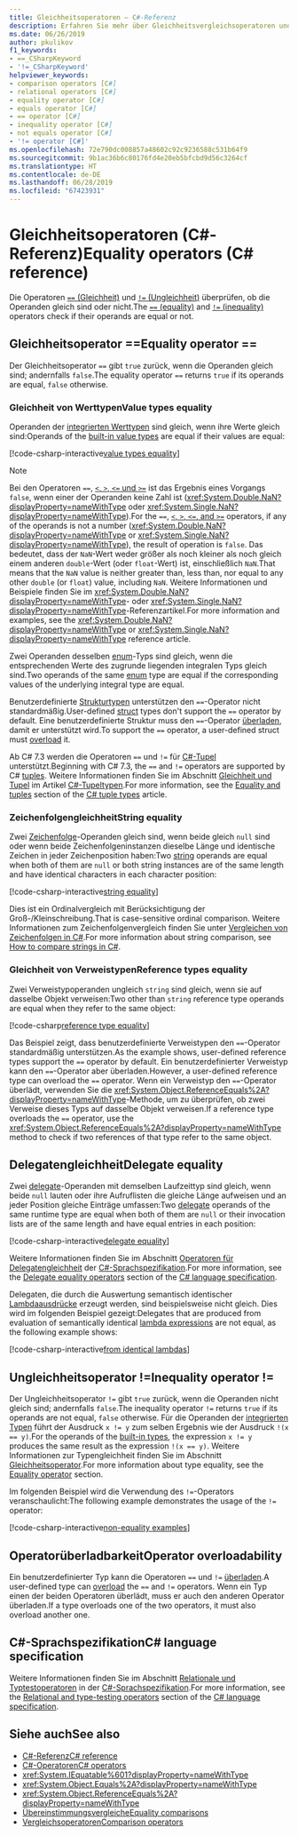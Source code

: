 ```yaml
---
title: Gleichheitsoperatoren – C#-Referenz
description: Erfahren Sie mehr über Gleichheitsvergleichsoperatoren und C#-Typengleichheit.
ms.date: 06/26/2019
author: pkulikov
f1_keywords:
- ==_CSharpKeyword
- '!=_CSharpKeyword'
helpviewer_keywords:
- comparison operators [C#]
- relational operators [C#]
- equality operator [C#]
- equals operator [C#]
- == operator [C#]
- inequality operator [C#]
- not equals operator [C#]
- '!= operator [C#]'
ms.openlocfilehash: 72e790dc008857a48602c92c9236588c531b64f9
ms.sourcegitcommit: 9b1ac36b6c80176fd4e20eb5bfcbd9d56c3264cf
ms.translationtype: HT
ms.contentlocale: de-DE
ms.lasthandoff: 06/28/2019
ms.locfileid: "67423931"
---
```

# <a name="equality-operators-c-reference"></a><span data-ttu-id="611c2-103">Gleichheitsoperatoren (C#-Referenz)</span><span class="sxs-lookup"><span data-stu-id="611c2-103">Equality operators (C# reference)</span></span>

<span data-ttu-id="611c2-104">Die Operatoren [`==` (Gleichheit)](#equality-operator-) und [`!=` (Ungleichheit)](#inequality-operator-) überprüfen, ob die Operanden gleich sind oder nicht.</span><span class="sxs-lookup"><span data-stu-id="611c2-104">The [`==` (equality)](#equality-operator-) and [`!=` (inequality)](#inequality-operator-) operators check if their operands are equal or not.</span></span>

## <a name="equality-operator-"></a><span data-ttu-id="611c2-105">Gleichheitsoperator ==</span><span class="sxs-lookup"><span data-stu-id="611c2-105">Equality operator ==</span></span>

<span data-ttu-id="611c2-106">Der Gleichheitsoperator `==` gibt `true` zurück, wenn die Operanden gleich sind; andernfalls `false`.</span><span class="sxs-lookup"><span data-stu-id="611c2-106">The equality operator `==` returns `true` if its operands are equal, `false` otherwise.</span></span>

### <a name="value-types-equality"></a><span data-ttu-id="611c2-107">Gleichheit von Werttypen</span><span class="sxs-lookup"><span data-stu-id="611c2-107">Value types equality</span></span>

<span data-ttu-id="611c2-108">Operanden der [integrierten Werttypen](../keywords/value-types-table.md) sind gleich, wenn ihre Werte gleich sind:</span><span class="sxs-lookup"><span data-stu-id="611c2-108">Operands of the [built-in value types](../keywords/value-types-table.md) are equal if their values are equal:</span></span>

[!code-csharp-interactive[value types equality](~/samples/csharp/language-reference/operators/EqualityOperators.cs#ValueTypesEquality)]

> [!NOTE]
> <span data-ttu-id="611c2-109">Bei den Operatoren `==`, [`<`, `>`, `<=` und `>=`](comparison-operators.md) ist das Ergebnis eines Vorgangs `false`, wenn einer der Operanden keine Zahl ist (<xref:System.Double.NaN?displayProperty=nameWithType> oder <xref:System.Single.NaN?displayProperty=nameWithType>).</span><span class="sxs-lookup"><span data-stu-id="611c2-109">For the `==`, [`<`, `>`, `<=`, and `>=`](comparison-operators.md) operators, if any of the operands is not a number (<xref:System.Double.NaN?displayProperty=nameWithType> or <xref:System.Single.NaN?displayProperty=nameWithType>), the result of operation is `false`.</span></span> <span data-ttu-id="611c2-110">Das bedeutet, dass der `NaN`-Wert weder größer als noch kleiner als noch gleich einem anderen `double`-Wert (oder `float`-Wert) ist, einschließlich `NaN`.</span><span class="sxs-lookup"><span data-stu-id="611c2-110">That means that the `NaN` value is neither greater than, less than, nor equal to any other `double` (or `float`) value, including `NaN`.</span></span> <span data-ttu-id="611c2-111">Weitere Informationen und Beispiele finden Sie im <xref:System.Double.NaN?displayProperty=nameWithType>- oder <xref:System.Single.NaN?displayProperty=nameWithType>-Referenzartikel.</span><span class="sxs-lookup"><span data-stu-id="611c2-111">For more information and examples, see the <xref:System.Double.NaN?displayProperty=nameWithType> or <xref:System.Single.NaN?displayProperty=nameWithType> reference article.</span></span>

<span data-ttu-id="611c2-112">Zwei Operanden desselben [enum](../keywords/enum.md)-Typs sind gleich, wenn die entsprechenden Werte des zugrunde liegenden integralen Typs gleich sind.</span><span class="sxs-lookup"><span data-stu-id="611c2-112">Two operands of the same [enum](../keywords/enum.md) type are equal if the corresponding values of the underlying integral type are equal.</span></span>

<span data-ttu-id="611c2-113">Benutzerdefinierte [Strukturtypen](../keywords/struct.md) unterstützen den `==`-Operator nicht standardmäßig.</span><span class="sxs-lookup"><span data-stu-id="611c2-113">User-defined [struct](../keywords/struct.md) types don't support the `==` operator by default.</span></span> <span data-ttu-id="611c2-114">Eine benutzerdefinierte Struktur muss den `==`-Operator [überladen](#operator-overloadability), damit er unterstützt wird.</span><span class="sxs-lookup"><span data-stu-id="611c2-114">To support the `==` operator, a user-defined struct must [overload](#operator-overloadability) it.</span></span>

<span data-ttu-id="611c2-115">Ab C# 7.3 werden die Operatoren `==` und `!=` für [C#-Tupel](../../tuples.md) unterstützt.</span><span class="sxs-lookup"><span data-stu-id="611c2-115">Beginning with C# 7.3, the `==` and `!=` operators are supported by C# [tuples](../../tuples.md).</span></span> <span data-ttu-id="611c2-116">Weitere Informationen finden Sie im Abschnitt [Gleichheit und Tupel](../../tuples.md#equality-and-tuples) im Artikel [C#-Tupeltypen](../../tuples.md).</span><span class="sxs-lookup"><span data-stu-id="611c2-116">For more information, see the [Equality and tuples](../../tuples.md#equality-and-tuples) section of the [C# tuple types](../../tuples.md) article.</span></span>

### <a name="string-equality"></a><span data-ttu-id="611c2-117">Zeichenfolgengleichheit</span><span class="sxs-lookup"><span data-stu-id="611c2-117">String equality</span></span>

<span data-ttu-id="611c2-118">Zwei [Zeichenfolge](../keywords/string.md)-Operanden gleich sind, wenn beide gleich `null` sind oder wenn beide Zeichenfolgeninstanzen dieselbe Länge und identische Zeichen in jeder Zeichenposition haben:</span><span class="sxs-lookup"><span data-stu-id="611c2-118">Two [string](../keywords/string.md) operands are equal when both of them are `null` or both string instances are of the same length and have identical characters in each character position:</span></span>

[!code-csharp-interactive[string equality](~/samples/csharp/language-reference/operators/EqualityOperators.cs#StringEquality)]

<span data-ttu-id="611c2-119">Dies ist ein Ordinalvergleich mit Berücksichtigung der Groß-/Kleinschreibung.</span><span class="sxs-lookup"><span data-stu-id="611c2-119">That is case-sensitive ordinal comparison.</span></span> <span data-ttu-id="611c2-120">Weitere Informationen zum Zeichenfolgenvergleich finden Sie unter [Vergleichen von Zeichenfolgen in C#](../../how-to/compare-strings.md).</span><span class="sxs-lookup"><span data-stu-id="611c2-120">For more information about string comparison, see [How to compare strings in C#](../../how-to/compare-strings.md).</span></span>

### <a name="reference-types-equality"></a><span data-ttu-id="611c2-121">Gleichheit von Verweistypen</span><span class="sxs-lookup"><span data-stu-id="611c2-121">Reference types equality</span></span>

<span data-ttu-id="611c2-122">Zwei Verweistypoperanden ungleich `string` sind gleich, wenn sie auf dasselbe Objekt verweisen:</span><span class="sxs-lookup"><span data-stu-id="611c2-122">Two other than `string` reference type operands are equal when they refer to the same object:</span></span>

[!code-csharp[reference type equality](~/samples/csharp/language-reference/operators/EqualityOperators.cs#ReferenceTypesEquality)]

<span data-ttu-id="611c2-123">Das Beispiel zeigt, dass benutzerdefinierte Verweistypen den `==`-Operator standardmäßig unterstützen.</span><span class="sxs-lookup"><span data-stu-id="611c2-123">As the example shows, user-defined reference types support the `==` operator by default.</span></span> <span data-ttu-id="611c2-124">Ein benutzerdefinierter Verweistyp kann den `==`-Operator aber überladen.</span><span class="sxs-lookup"><span data-stu-id="611c2-124">However, a user-defined reference type can overload the `==` operator.</span></span> <span data-ttu-id="611c2-125">Wenn ein Verweistyp den `==`-Operator überlädt, verwenden Sie die <xref:System.Object.ReferenceEquals%2A?displayProperty=nameWithType>-Methode, um zu überprüfen, ob zwei Verweise dieses Typs auf dasselbe Objekt verweisen.</span><span class="sxs-lookup"><span data-stu-id="611c2-125">If a reference type overloads the `==` operator, use the <xref:System.Object.ReferenceEquals%2A?displayProperty=nameWithType> method to check if two references of that type refer to the same object.</span></span>

## <a name="delegate-equality"></a><span data-ttu-id="611c2-126">Delegatengleichheit</span><span class="sxs-lookup"><span data-stu-id="611c2-126">Delegate equality</span></span>

<span data-ttu-id="611c2-127">Zwei [delegate](../../programming-guide/delegates/index.md)-Operanden mit demselben Laufzeittyp sind gleich, wenn beide `null` lauten oder ihre Aufruflisten die gleiche Länge aufweisen und an jeder Position gleiche Einträge umfassen:</span><span class="sxs-lookup"><span data-stu-id="611c2-127">Two [delegate](../../programming-guide/delegates/index.md) operands of the same runtime type are equal when both of them are `null` or their invocation lists are of the same length and have equal entries in each position:</span></span>

[!code-csharp-interactive[delegate equality](~/samples/csharp/language-reference/operators/EqualityOperators.cs#DelegateEquality)]

<span data-ttu-id="611c2-128">Weitere Informationen finden Sie im Abschnitt [Operatoren für Delegatengleichheit](~/_csharplang/spec/expressions.md#delegate-equality-operators) der [C#-Sprachspezifikation](~/_csharplang/spec/introduction.md).</span><span class="sxs-lookup"><span data-stu-id="611c2-128">For more information, see the [Delegate equality operators](~/_csharplang/spec/expressions.md#delegate-equality-operators) section of the [C# language specification](~/_csharplang/spec/introduction.md).</span></span>

<span data-ttu-id="611c2-129">Delegaten, die durch die Auswertung semantisch identischer [Lambdaausdrücke](../../programming-guide/statements-expressions-operators/lambda-expressions.md) erzeugt werden, sind beispielsweise nicht gleich. Dies wird im folgenden Beispiel gezeigt:</span><span class="sxs-lookup"><span data-stu-id="611c2-129">Delegates that are produced from evaluation of semantically identical [lambda expressions](../../programming-guide/statements-expressions-operators/lambda-expressions.md) are not equal, as the following example shows:</span></span>

[!code-csharp-interactive[from identical lambdas](~/samples/csharp/language-reference/operators/EqualityOperators.cs#IdenticalLambdas)]

## <a name="inequality-operator-"></a><span data-ttu-id="611c2-130">Ungleichheitsoperator !=</span><span class="sxs-lookup"><span data-stu-id="611c2-130">Inequality operator !=</span></span>

<span data-ttu-id="611c2-131">Der Ungleichheitsoperator `!=` gibt `true` zurück, wenn die Operanden nicht gleich sind; andernfalls `false`.</span><span class="sxs-lookup"><span data-stu-id="611c2-131">The inequality operator `!=` returns `true` if its operands are not equal, `false` otherwise.</span></span> <span data-ttu-id="611c2-132">Für die Operanden der [integrierten Typen](../keywords/built-in-types-table.md) führt der Ausdruck `x != y` zum selben Ergebnis wie der Ausdruck `!(x == y)`.</span><span class="sxs-lookup"><span data-stu-id="611c2-132">For the operands of the [built-in types](../keywords/built-in-types-table.md), the expression `x != y` produces the same result as the expression `!(x == y)`.</span></span> <span data-ttu-id="611c2-133">Weitere Informationen zur Typengleichheit finden Sie im Abschnitt [Gleichheitsoperator](#equality-operator-).</span><span class="sxs-lookup"><span data-stu-id="611c2-133">For more information about type equality, see the [Equality operator](#equality-operator-) section.</span></span>

<span data-ttu-id="611c2-134">Im folgenden Beispiel wird die Verwendung des `!=`-Operators veranschaulicht:</span><span class="sxs-lookup"><span data-stu-id="611c2-134">The following example demonstrates the usage of the `!=` operator:</span></span>

[!code-csharp-interactive[non-equality examples](~/samples/csharp/language-reference/operators/EqualityOperators.cs#NonEquality)]

## <a name="operator-overloadability"></a><span data-ttu-id="611c2-135">Operatorüberladbarkeit</span><span class="sxs-lookup"><span data-stu-id="611c2-135">Operator overloadability</span></span>

<span data-ttu-id="611c2-136">Ein benutzerdefinierter Typ kann die Operatoren `==` und `!=` [überladen](../keywords/operator.md).</span><span class="sxs-lookup"><span data-stu-id="611c2-136">A user-defined type can [overload](../keywords/operator.md) the `==` and `!=` operators.</span></span> <span data-ttu-id="611c2-137">Wenn ein Typ einen der beiden Operatoren überlädt, muss er auch den anderen Operator überladen.</span><span class="sxs-lookup"><span data-stu-id="611c2-137">If a type overloads one of the two operators, it must also overload another one.</span></span>

## <a name="c-language-specification"></a><span data-ttu-id="611c2-138">C#-Sprachspezifikation</span><span class="sxs-lookup"><span data-stu-id="611c2-138">C# language specification</span></span>

<span data-ttu-id="611c2-139">Weitere Informationen finden Sie im Abschnitt [Relationale und Typtestoperatoren](~/_csharplang/spec/expressions.md#relational-and-type-testing-operators) in der [C#-Sprachspezifikation](~/_csharplang/spec/introduction.md).</span><span class="sxs-lookup"><span data-stu-id="611c2-139">For more information, see the [Relational and type-testing operators](~/_csharplang/spec/expressions.md#relational-and-type-testing-operators) section of the [C# language specification](~/_csharplang/spec/introduction.md).</span></span>

## <a name="see-also"></a><span data-ttu-id="611c2-140">Siehe auch</span><span class="sxs-lookup"><span data-stu-id="611c2-140">See also</span></span>

- [<span data-ttu-id="611c2-141">C#-Referenz</span><span class="sxs-lookup"><span data-stu-id="611c2-141">C# reference</span></span>](../index.md)
- [<span data-ttu-id="611c2-142">C#-Operatoren</span><span class="sxs-lookup"><span data-stu-id="611c2-142">C# operators</span></span>](index.md)
- <xref:System.IEquatable%601?displayProperty=nameWithType>
- <xref:System.Object.Equals%2A?displayProperty=nameWithType>
- <xref:System.Object.ReferenceEquals%2A?displayProperty=nameWithType>
- [<span data-ttu-id="611c2-143">Übereinstimmungsvergleiche</span><span class="sxs-lookup"><span data-stu-id="611c2-143">Equality comparisons</span></span>](../../programming-guide/statements-expressions-operators/equality-comparisons.md)
- [<span data-ttu-id="611c2-144">Vergleichsoperatoren</span><span class="sxs-lookup"><span data-stu-id="611c2-144">Comparison operators</span></span>](comparison-operators.md)
